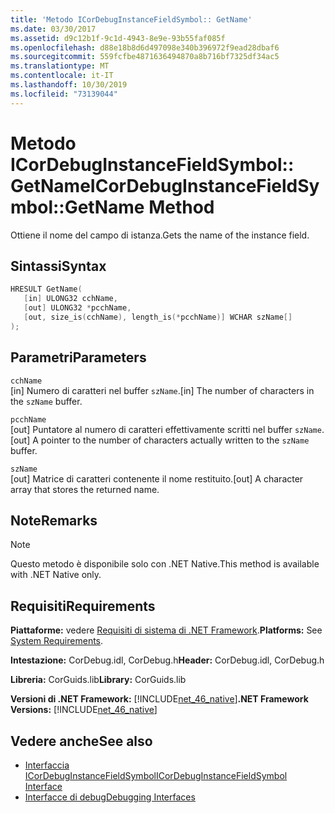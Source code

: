 ```yaml
---
title: 'Metodo ICorDebugInstanceFieldSymbol:: GetName'
ms.date: 03/30/2017
ms.assetid: d9c12b1f-9c1d-4943-8e9e-93b55faf085f
ms.openlocfilehash: d88e18b8d6d497098e340b396972f9ead28dbaf6
ms.sourcegitcommit: 559fcfbe4871636494870a8b716bf7325df34ac5
ms.translationtype: MT
ms.contentlocale: it-IT
ms.lasthandoff: 10/30/2019
ms.locfileid: "73139044"
---
```

# <a name="icordebuginstancefieldsymbolgetname-method"></a><span data-ttu-id="b637e-102">Metodo ICorDebugInstanceFieldSymbol:: GetName</span><span class="sxs-lookup"><span data-stu-id="b637e-102">ICorDebugInstanceFieldSymbol::GetName Method</span></span>
<span data-ttu-id="b637e-103">Ottiene il nome del campo di istanza.</span><span class="sxs-lookup"><span data-stu-id="b637e-103">Gets the name of the instance field.</span></span>  
  
## <a name="syntax"></a><span data-ttu-id="b637e-104">Sintassi</span><span class="sxs-lookup"><span data-stu-id="b637e-104">Syntax</span></span>  
  
```cpp  
HRESULT GetName(  
   [in] ULONG32 cchName,   
   [out] ULONG32 *pcchName,   
   [out, size_is(cchName), length_is(*pcchName)] WCHAR szName[]  
);  
```  
  
## <a name="parameters"></a><span data-ttu-id="b637e-105">Parametri</span><span class="sxs-lookup"><span data-stu-id="b637e-105">Parameters</span></span>  
 `cchName`  
 <span data-ttu-id="b637e-106">[in] Numero di caratteri nel buffer `szName`.</span><span class="sxs-lookup"><span data-stu-id="b637e-106">[in] The number of characters in the `szName` buffer.</span></span>  
  
 `pcchName`  
 <span data-ttu-id="b637e-107">[out] Puntatore al numero di caratteri effettivamente scritti nel buffer `szName`.</span><span class="sxs-lookup"><span data-stu-id="b637e-107">[out] A pointer to the number of characters actually written to the `szName` buffer.</span></span>  
  
 `szName`  
 <span data-ttu-id="b637e-108">[out] Matrice di caratteri contenente il nome restituito.</span><span class="sxs-lookup"><span data-stu-id="b637e-108">[out] A character array that stores the returned name.</span></span>  
  
## <a name="remarks"></a><span data-ttu-id="b637e-109">Note</span><span class="sxs-lookup"><span data-stu-id="b637e-109">Remarks</span></span>  
  
> [!NOTE]
> <span data-ttu-id="b637e-110">Questo metodo è disponibile solo con .NET Native.</span><span class="sxs-lookup"><span data-stu-id="b637e-110">This method is available with .NET Native only.</span></span>  
  
## <a name="requirements"></a><span data-ttu-id="b637e-111">Requisiti</span><span class="sxs-lookup"><span data-stu-id="b637e-111">Requirements</span></span>  
 <span data-ttu-id="b637e-112">**Piattaforme:** vedere [Requisiti di sistema di .NET Framework](../../../../docs/framework/get-started/system-requirements.md).</span><span class="sxs-lookup"><span data-stu-id="b637e-112">**Platforms:** See [System Requirements](../../../../docs/framework/get-started/system-requirements.md).</span></span>  
  
 <span data-ttu-id="b637e-113">**Intestazione:** CorDebug.idl, CorDebug.h</span><span class="sxs-lookup"><span data-stu-id="b637e-113">**Header:** CorDebug.idl, CorDebug.h</span></span>  
  
 <span data-ttu-id="b637e-114">**Libreria:** CorGuids.lib</span><span class="sxs-lookup"><span data-stu-id="b637e-114">**Library:** CorGuids.lib</span></span>  
  
 <span data-ttu-id="b637e-115">**Versioni di .NET Framework:** [!INCLUDE[net_46_native](../../../../includes/net-46-native-md.md)]</span><span class="sxs-lookup"><span data-stu-id="b637e-115">**.NET Framework Versions:** [!INCLUDE[net_46_native](../../../../includes/net-46-native-md.md)]</span></span>  
  
## <a name="see-also"></a><span data-ttu-id="b637e-116">Vedere anche</span><span class="sxs-lookup"><span data-stu-id="b637e-116">See also</span></span>

- [<span data-ttu-id="b637e-117">Interfaccia ICorDebugInstanceFieldSymbol</span><span class="sxs-lookup"><span data-stu-id="b637e-117">ICorDebugInstanceFieldSymbol Interface</span></span>](../../../../docs/framework/unmanaged-api/debugging/icordebuginstancefieldsymbol-interface.md)
- [<span data-ttu-id="b637e-118">Interfacce di debug</span><span class="sxs-lookup"><span data-stu-id="b637e-118">Debugging Interfaces</span></span>](../../../../docs/framework/unmanaged-api/debugging/debugging-interfaces.md)
